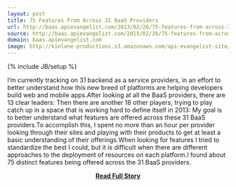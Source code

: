 ```yaml
---
layout: post
title: 75 Features From Across 31 BaaS Providers
url: http://baas.apievangelist.com/2013/02/26/75-features-from-across-31-baas-providers/
source: http://baas.apievangelist.com/2013/02/26/75-features-from-across-31-baas-providers/
domain: baas.apievangelist.com
image: http://kinlane-productions.s3.amazonaws.com/api-evangelist-site/blog/baas-trends.png
---
```

{% include JB/setup %}<p>I’m currently tracking on 31 backend as a service providers, in an effort to better understand how this new breed of platforms are helping developers build web and mobile apps.After looking at all the BaaS providers, there are 13 clear leaders: Then there are another 18 other players, trying to play catch up in a space that is working hard to define itself in 2013: My goal is to better understand what features are offered across these 31 BaaS providers.To accomplish this, I spent no more than an hour per provider looking through their sites and playing with their products to get at least a basic understanding of their offerings.When looking for features I tried to standardize the best I could, but it is difficult when there are different approaches to the deployment of resources on each platform.I found about 75 distinct features being offered across the 31 BaaS providers.</p>
<center><p><a href="http://baas.apievangelist.com/2013/02/26/75-features-from-across-31-baas-providers/" style='padding:25px; font-sze:18px; font-weight: bold;'>Read Full Story</a></p></center>
